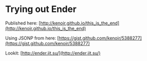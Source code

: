 # Trying out Ender

Published here: [http://kenoir.github.io/this_is_the_end](http://kenoir.github.io/this_is_the_end)

Using JSONP from here: [https://gist.github.com/kenoir/5388277](https://gist.github.com/kenoir/5388277)

Lookit: [http://ender.jit.su/](http://ender.jit.su/) 
